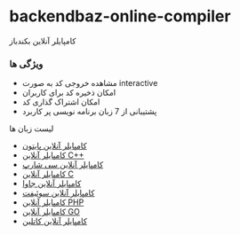 # backendbaz-online-compiler
کامپایلر آنلاین بکندباز

<h3>ویژگی ها</h3>
<ul>
    <li>مشاهده خروجی کد به صورت interactive</li>
    <li>امکان ذخیره کد برای کاربران</li>
    <li>امکان اشتراک گذاری کد</li>
    <li>پشتیبانی از 7 زبان برنامه نویسی پر کاربرد</li>
</ul>

<p>لیست زبان ها</p>
<ul>
  <li><a href="https://backendbaz.ir/online-editor/python/">کامپایلر آنلاین پایتون</a></li>
  <li><a href="https://backendbaz.ir/online-editor/cpp/">کامپایلر آنلاین C++</a></li>
  <li><a href="https://backendbaz.ir/online-editor/csharp/">کامپایلر آنلاین سی شارپ</a></li>
  <li><a href="https://backendbaz.ir/online-editor/c/">کامپایلر آنلاین C</a></li>
  <li><a href="https://backendbaz.ir/online-editor/java/">کامپایلر آنلاین جاوا</a></li>
  <li><a href="https://backendbaz.ir/online-editor/swift/">کامپایلر آنلاین سوئیفت</a></li>
  <li><a href="https://backendbaz.ir/online-editor/php/">کامپایلر آنلاین PHP</a></li>
  <li><a href="https://backendbaz.ir/online-editor/golang/">کامپایلر آنلاین GO</a></li>
  <li><a href="https://backendbaz.ir/online-editor/kotlin/">کامپایلر آنلاین کاتلین</a></li>
</ul>
